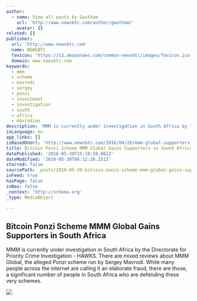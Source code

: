 ```yaml
---
author:
  - name: View all posts by Gautham
    url: 'http://www.newsbtc.com/author/gautham/'
    avatar: {}
related: []
publisher:
  url: 'http://www.newsbtc.com'
  name: NEWSBTC
  favicon: 'https://s3.amazonaws.com/common-newsbtc/images/favicon.ico'
  domain: www.newsbtc.com
keywords:
  - mmm
  - scheme
  - mavrodi
  - sergey
  - ponzi
  - investment
  - investigation
  - south
  - africa
  - mavrodian
description: 'MMM is currently under investigation in South Africa by the Directorate for Priority Crime Investigation - HAWKS. There are mixed reviews about MMM Global, the alleged Ponzi scheme run by Sergey Mavrodi. While many people across the internet are calling it an elaborate fraud, there are those, a significant number of people in South Africa who are defending these very schemes.'
inLanguage: en
app_links: []
isBasedOnUrl: 'http://www.newsbtc.com/2016/04/28/mmm-global-supporters-south-africa-may-faith-misplaced/'
title: Bitcoin Ponzi Scheme MMM Global Gains Supporters in South Africa
datePublished: '2016-05-30T15:10:50.061Z'
dateModified: '2016-05-30T06:12:26.251Z'
starred: false
sourcePath: _posts/2016-05-30-bitcoin-ponzi-scheme-mmm-global-gains-supporters-in-south-af.md
inFeed: true
hasPage: false
inNav: false
_context: 'http://schema.org'
_type: MediaObject

---
```

<article style=""><h1>Bitcoin Ponzi Scheme MMM Global Gains Supporters in South Africa</h1><p>MMM is currently under investigation in South Africa by the Directorate for Priority Crime Investigation - HAWKS. There are mixed reviews about MMM Global, the alleged Ponzi scheme run by Sergey Mavrodi. While many people across the internet are calling it an elaborate fraud, there are those, a significant number of people in South Africa who are defending these very schemes.</p><img src="http://s3.amazonaws.com/main-newsbtc-images/2016/04/28121216/16310785601_2ac68dbfd3_z.jpg" /></article>